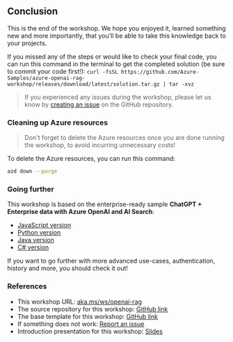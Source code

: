 ## Conclusion

This is the end of the workshop. We hope you enjoyed it, learned something new and more importantly, that you'll be able to take this knowledge back to your projects.

If you missed any of the steps or would like to check your final code, you can run this command in the terminal to get the completed solution (be sure to commit your code first!): `curl -fsSL https://github.com/Azure-Samples/azure-openai-rag-workshop/releases/download/latest/solution.tar.gz | tar -xvz`

<div class="warning" data-title="had issues?">

> If you experienced any issues during the workshop, please let us know by [creating an issue](https://github.com/Azure-Samples/azure-openai-rag-workshop/issues) on the GitHub repository.

</div>

### Cleaning up Azure resources

<div class="important" data-title="important">

> Don't forget to delete the Azure resources once you are done running the workshop, to avoid incurring unnecessary costs!

</div>

To delete the Azure resources, you can run this command:

```bash
azd down --purge
```

### Going further

This workshop is based on the enterprise-ready sample **ChatGPT + Enterprise data with Azure OpenAI and AI Search**:

- [JavaScript version](https://github.com/Azure-Samples/azure-search-openai-javascript)
- [Python version](https://github.com/Azure-Samples/azure-search-openai-demo/)
- [Java version](https://github.com/Azure-Samples/azure-search-openai-demo-java)
- [C# version](https://github.com/Azure-Samples/azure-search-openai-demo-csharp)

If you want to go further with more advanced use-cases, authentication, history and more, you should check it out!

### References

- This workshop URL: [aka.ms/ws/openai-rag](https://aka.ms/ws/openai-rag)
- The source repository for this workshop: [GitHub link](https://github.com/Azure-Samples/azure-openai-rag-workshop/tree/base)
- The base template for this workshop: [GitHub link](https://github.com/Azure-Samples/azure-openai-rag-workshop)
- If something does not work: [Report an issue](https://github.com/Azure-Samples/azure-openai-rag-workshop/issues)
- Introduction presentation for this workshop: [Slides](https://azure-samples.github.io/azure-openai-rag-workshop/)
